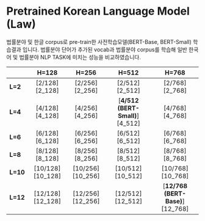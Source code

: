 # Pretrained Korean Language Model (Law)
법률분야 및 한글 corpus로 pre-train한 사전학습모델(BERT-Base, BERT-Small) 학습결과 입니다.
법률분야 단어가 추가된 vocab과 법률분야 corpus를 학습해 일반 한국어 및 법률분야 NLP TASK에 미치는 성능을 비교하였습니다.  

|   |H=128|H=256|H=512|H=768|
|---|:---:|:---:|:---:|:---:|
| **L=2**  |[2/128][2_128]|[2/256][2_256]|[2/512][2_512]|[2/768][2_768]|
| **L=4**  |[4/128][4_128]|[4/256][4_256]|[**4/512 (BERT-Small)**][4_512]|[4/768][4_768]|
| **L=6**  |[6/128][6_128]|[6/256][6_256]|[6/512][6_512]|[6/768][6_768]|
| **L=8**  |[8/128][8_128]|[8/256][8_256]|[8/512][8_512]|[8/768][8_768]|
| **L=10** |[10/128][10_128]|[10/256][10_256]|[10/512][10_512]|[10/768][10_768]|
| **L=12** |[12/128][12_128]|[12/256][12_256]|[12/512][12_512]|[**12/768 (BERT-Base)**][12_768]|
